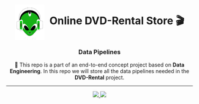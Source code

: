 <p align="center">
  <img src="readme/imgs/dvd-logo.png" alt="DVD Logo" width="80" style="vertical-align: middle;"/>
  <span style="font-size: 2em; font-weight: bold; vertical-align: middle; margin-left: 10px;">
    Online DVD-Rental Store 🎬
  </span>
</p>

<h3 align="center">Data Pipelines</h3>

<p align="center">
  🌌 This repo is a part of an end-to-end concept project based on <b>Data Engineering</b>.  
  In this repo we will store all the data pipelines needed in the <b>DVD-Rental</b> project.
</p>

---

<p align="center">
  <a href="https://github.com/Kartikrast/social-infra-prediction-model">
    <img src="https://img.shields.io/badge/status-active-brightgreen"/>
  </a>
  <a href="https://python.org">
    <img src="https://img.shields.io/badge/python-3.11%2B-blue"/>
  </a>
</p>
